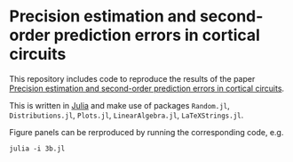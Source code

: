 # Precision estimation and second-order prediction errors in cortical circuits

This repository includes code to reproduce the results of the paper [Precision estimation and second-order prediction errors in cortical circuits](https://arxiv.org/abs/2309.16046). 

This is written in [Julia](https://julialang.org/) and make use of packages `Random.jl`, `Distributions.jl`, `Plots.jl`, `LinearAlgebra.jl`, `LaTeXStrings.jl`. 

Figure panels can be rerproduced by running the corresponding code, e.g.
```console
julia -i 3b.jl
```
